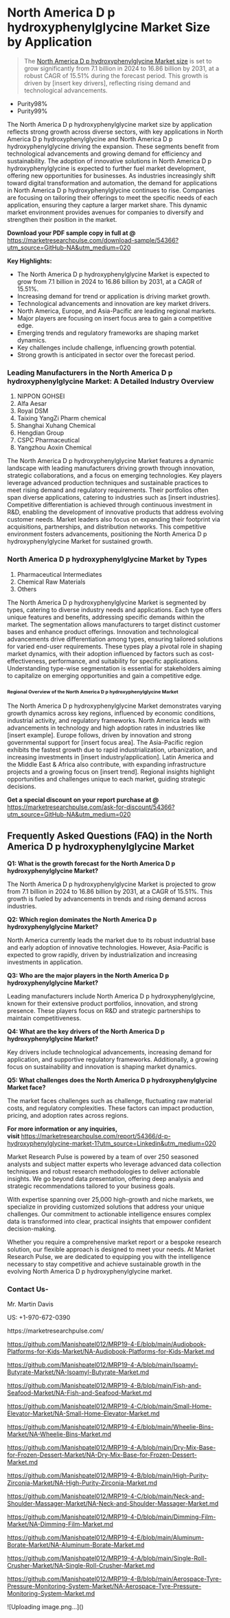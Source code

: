 <h1>North America D p hydroxyphenylglycine Market&nbsp;Size by Application</h1><blockquote><p>The <a href="https://marketresearchpulse.com/download-sample/54366?utm_source=GitHub-NA&amp;utm_medium=020">North America D p hydroxyphenylglycine Market size</a> is set to grow significantly from 7.1 billion in 2024 to 16.86 billion by 2031, at a robust CAGR of 15.51% during the forecast period. This growth is driven by [insert key drivers], reflecting rising demand and technological advancements.</p></blockquote><ul><li>Purity98%<li> Purity99%</li></ul><p>The North America D p hydroxyphenylglycine market size by application reflects strong growth across diverse sectors, with key applications in North America D p hydroxyphenylglycine and North America D p hydroxyphenylglycine driving the expansion. These segments benefit from technological advancements and growing demand for efficiency and sustainability. The adoption of innovative solutions in North America D p hydroxyphenylglycine is expected to further fuel market development, offering new opportunities for businesses. As industries increasingly shift toward digital transformation and automation, the demand for applications in North America D p hydroxyphenylglycine continues to rise. Companies are focusing on tailoring their offerings to meet the specific needs of each application, ensuring they capture a larger market share. This dynamic market environment provides avenues for companies to diversify and strengthen their position in the market.</p><p><strong>Download your PDF sample copy in full at @ </strong><a href="https://marketresearchpulse.com/download-sample/54366?utm_source=GitHub-NA&amp;utm_medium=020">https://marketresearchpulse.com/download-sample/54366?utm_source=GitHub-NA&amp;utm_medium=020</a></p><p><strong>Key Highlights: </strong></p><ul><li>The North America D p hydroxyphenylglycine Market is expected to grow from 7.1 billion in 2024 to 16.86 billion by 2031, at a CAGR of 15.51%.</li><li>Increasing demand for trend or application is driving market growth.</li><li>Technological advancements and innovation are key market drivers.</li><li>North America, Europe, and Asia-Pacific are leading regional markets.</li><li>Major players are focusing on insert focus area to gain a competitive edge.</li><li>Emerging trends and regulatory frameworks are shaping market dynamics.</li><li>Key challenges include challenge, influencing growth potential.</li><li>Strong growth is anticipated in sector over the forecast period.</li></ul><h3>Leading Manufacturers in the North America D p hydroxyphenylglycine Market: A Detailed Industry Overview</h3><ol><li>NIPPON GOHSEI</li><li>Alfa Aesar</li><li>Royal DSM</li><li>Taixing YangZi Pharm chemical</li><li>Shanghai Xuhang Chemical</li><li>Hengdian Group</li><li>CSPC Pharmaceutical</li><li>Yangzhou Aoxin Chemical</li></ol><div class="flex max-w-full flex-col flex-grow"><div class="min-h-8 text-message flex w-full flex-col items-end gap-2 whitespace-normal break-words [.text-message+&amp;]:mt-5" dir="auto" data-message-author-role="assistant" data-message-id="fd8432e4-4910-450d-b182-61b7bfb0a01f" data-message-model-slug="gpt-4o"><div class="flex w-full flex-col gap-1 empty:hidden first:pt-[3px]"><div class="markdown prose w-full break-words dark:prose-invert light"><p>The North America D p hydroxyphenylglycine Market features a dynamic landscape with leading manufacturers driving growth through innovation, strategic collaborations, and a focus on emerging technologies. Key players leverage advanced production techniques and sustainable practices to meet rising demand and regulatory requirements. Their portfolios often span diverse applications, catering to industries such as [insert industries]. Competitive differentiation is achieved through continuous investment in R&amp;D, enabling the development of innovative products that address evolving customer needs. Market leaders also focus on expanding their footprint via acquisitions, partnerships, and distribution networks. This competitive environment fosters advancements, positioning the North America D p hydroxyphenylglycine Market for sustained growth.</p></div></div></div></div><h3>North America D p hydroxyphenylglycine Market by Types</h3><ol><li>Pharmaceutical Intermediates<li> Chemical Raw Materials<li> Others</li></ol><div class="flex max-w-full flex-col flex-grow"><div class="min-h-8 text-message flex w-full flex-col items-end gap-2 whitespace-normal break-words [.text-message+&amp;]:mt-5" dir="auto" data-message-author-role="assistant" data-message-id="084470be-0bb7-4664-bddf-5156b4f41249" data-message-model-slug="gpt-4o-mini"><div class="flex w-full flex-col gap-1 empty:hidden first:pt-[3px]"><div class="markdown prose w-full break-words dark:prose-invert light"><p>The North America D p hydroxyphenylglycine Market is segmented by types, catering to diverse industry needs and applications. Each type offers unique features and benefits, addressing specific demands within the market. The segmentation allows manufacturers to target distinct customer bases and enhance product offerings. Innovation and technological advancements drive differentiation among types, ensuring tailored solutions for varied end-user requirements. These types play a pivotal role in shaping market dynamics, with their adoption influenced by factors such as cost-effectiveness, performance, and suitability for specific applications. Understanding type-wise segmentation is essential for stakeholders aiming to capitalize on emerging opportunities and gain a competitive edge.</p></div></div></div></div><h3><span style="font-size: 11px;">Regional Overview of the North America D p hydroxyphenylglycine Market</span></h3><div class="flex max-w-full flex-col flex-grow"><div class="min-h-8 text-message flex w-full flex-col items-end gap-2 whitespace-normal break-words [.text-message+&amp;]:mt-5" dir="auto" data-message-author-role="assistant" data-message-id="e9038762-ce64-4e30-91c9-9bd413514231" data-message-model-slug="gpt-4o-mini"><div class="flex w-full flex-col gap-1 empty:hidden first:pt-[3px]"><div class="markdown prose w-full break-words dark:prose-invert light"><p>The North America D p hydroxyphenylglycine Market demonstrates varying growth dynamics across key regions, influenced by economic conditions, industrial activity, and regulatory frameworks. North America leads with advancements in technology and high adoption rates in industries like [insert example]. Europe follows, driven by innovation and strong governmental support for [insert focus area]. The Asia-Pacific region exhibits the fastest growth due to rapid industrialization, urbanization, and increasing investments in [insert industry/application]. Latin America and the Middle East &amp; Africa also contribute, with expanding infrastructure projects and a growing focus on [insert trend]. Regional insights highlight opportunities and challenges unique to each market, guiding strategic decisions.</p></div></div></div></div><p><strong>Get a special discount on your report purchase at @ </strong><a href="https://marketresearchpulse.com/ask-for-discount/54366?utm_source=GitHub-NA&amp;utm_medium=020">https://marketresearchpulse.com/ask-for-discount/54366?utm_source=GitHub-NA&amp;utm_medium=020</a></p><h2>Frequently Asked Questions (FAQ) in the North America D p hydroxyphenylglycine Market</h2><p><strong>Q1: What is the growth forecast for the North America D p hydroxyphenylglycine Market?</strong></p><p>The North America D p hydroxyphenylglycine Market is projected to grow from 7.1 billion in 2024 to 16.86 billion by 2031, at a CAGR of 15.51%. This growth is fueled by advancements in trends and rising demand across industries.</p><p><strong>Q2: Which region dominates the North America D p hydroxyphenylglycine Market?</strong></p><p>North America currently leads the market due to its robust industrial base and early adoption of innovative technologies. However, Asia-Pacific is expected to grow rapidly, driven by industrialization and increasing investments in application.</p><p><strong>Q3: Who are the major players in the North America D p hydroxyphenylglycine Market?</strong></p><p>Leading manufacturers include North America D p hydroxyphenylglycine, known for their extensive product portfolios, innovation, and strong presence. These players focus on R&amp;D and strategic partnerships to maintain competitiveness.</p><p><strong>Q4: What are the key drivers of the North America D p hydroxyphenylglycine Market?</strong></p><p>Key drivers include technological advancements, increasing demand for application, and supportive regulatory frameworks. Additionally, a growing focus on sustainability and innovation is shaping market dynamics.</p><p><strong>Q5: What challenges does the North America D p hydroxyphenylglycine Market face?</strong></p><p>The market faces challenges such as challenge, fluctuating raw material costs, and regulatory complexities. These factors can impact production, pricing, and adoption rates across regions.</p><p><strong>For more information or any inquiries, visit&nbsp;</strong><a href="https://marketresearchpulse.com/report/54366/d-p-hydroxyphenylglycine-market-1?utm_source=Linkedin&utm_medium=020">https://marketresearchpulse.com/report/54366/d-p-hydroxyphenylglycine-market-1?utm_source=Linkedin&utm_medium=020</a></p><p>Market Research Pulse is powered by a team of over 250 seasoned analysts and subject matter experts who leverage advanced data collection techniques and robust research methodologies to deliver actionable insights. We go beyond data presentation, offering deep analysis and strategic recommendations tailored to your business goals.</p><p>With expertise spanning over 25,000 high-growth and niche markets, we specialize in providing customized solutions that address your unique challenges. Our commitment to actionable intelligence ensures complex data is transformed into clear, practical insights that empower confident decision-making.</p><p>Whether you require a comprehensive market report or a bespoke research solution, our flexible approach is designed to meet your needs. At Market Research Pulse, we are dedicated to equipping you with the intelligence necessary to stay competitive and achieve sustainable growth in the evolving North America D p hydroxyphenylglycine market.</p><h3><strong>Contact Us-</strong></h3><p>Mr. Martin Davis</p><p>US: +1-970-672-0390</p><p>https://marketresearchpulse.com/</p><p><a href="https://github.com/Manishpatel012/MRP19-4-E/blob/main/Audiobook-Platforms-for-Kids-Market/NA-Audiobook-Platforms-for-Kids-Market.md">https://github.com/Manishpatel012/MRP19-4-E/blob/main/Audiobook-Platforms-for-Kids-Market/NA-Audiobook-Platforms-for-Kids-Market.md</a></p><p><a href="https://github.com/Manishpatel012/MRP19-4-A/blob/main/Isoamyl-Butyrate-Market/NA-Isoamyl-Butyrate-Market.md">https://github.com/Manishpatel012/MRP19-4-A/blob/main/Isoamyl-Butyrate-Market/NA-Isoamyl-Butyrate-Market.md</a></p><p><a href="https://github.com/Manishpatel012/MRP19-4-B/blob/main/Fish-and-Seafood-Market/NA-Fish-and-Seafood-Market.md">https://github.com/Manishpatel012/MRP19-4-B/blob/main/Fish-and-Seafood-Market/NA-Fish-and-Seafood-Market.md</a></p><p><a href="https://github.com/Manishpatel012/MRP19-4-C/blob/main/Small-Home-Elevator-Market/NA-Small-Home-Elevator-Market.md">https://github.com/Manishpatel012/MRP19-4-C/blob/main/Small-Home-Elevator-Market/NA-Small-Home-Elevator-Market.md</a></p><p><a href="https://github.com/Manishpatel012/MRP19-4-E/blob/main/Wheelie-Bins-Market/NA-Wheelie-Bins-Market.md">https://github.com/Manishpatel012/MRP19-4-E/blob/main/Wheelie-Bins-Market/NA-Wheelie-Bins-Market.md</a></p><p><a href="https://github.com/Manishpatel012/MRP19-4-A/blob/main/Dry-Mix-Base-for-Frozen-Dessert-Market/NA-Dry-Mix-Base-for-Frozen-Dessert-Market.md">https://github.com/Manishpatel012/MRP19-4-A/blob/main/Dry-Mix-Base-for-Frozen-Dessert-Market/NA-Dry-Mix-Base-for-Frozen-Dessert-Market.md</a></p><p><a href="https://github.com/Manishpatel012/MRP19-4-B/blob/main/High-Purity-Zirconia-Market/NA-High-Purity-Zirconia-Market.md">https://github.com/Manishpatel012/MRP19-4-B/blob/main/High-Purity-Zirconia-Market/NA-High-Purity-Zirconia-Market.md</a></p><p><a href="https://github.com/Manishpatel012/MRP19-4-C/blob/main/Neck-and-Shoulder-Massager-Market/NA-Neck-and-Shoulder-Massager-Market.md">https://github.com/Manishpatel012/MRP19-4-C/blob/main/Neck-and-Shoulder-Massager-Market/NA-Neck-and-Shoulder-Massager-Market.md</a></p><p><a href="https://github.com/Manishpatel012/MRP19-4-D/blob/main/Dimming-Film-Market/NA-Dimming-Film-Market.md">https://github.com/Manishpatel012/MRP19-4-D/blob/main/Dimming-Film-Market/NA-Dimming-Film-Market.md</a></p><p><a href="https://github.com/Manishpatel012/MRP19-4-E/blob/main/Aluminum-Borate-Market/NA-Aluminum-Borate-Market.md">https://github.com/Manishpatel012/MRP19-4-E/blob/main/Aluminum-Borate-Market/NA-Aluminum-Borate-Market.md</a></p><p><a href="https://github.com/Manishpatel012/MRP19-4-A/blob/main/Single-Roll-Crusher-Market/NA-Single-Roll-Crusher-Market.md">https://github.com/Manishpatel012/MRP19-4-A/blob/main/Single-Roll-Crusher-Market/NA-Single-Roll-Crusher-Market.md</a></p><p><a href="https://github.com/Manishpatel012/MRP19-4-B/blob/main/Aerospace-Tyre-Pressure-Monitoring-System-Market/NA-Aerospace-Tyre-Pressure-Monitoring-System-Market.md">https://github.com/Manishpatel012/MRP19-4-B/blob/main/Aerospace-Tyre-Pressure-Monitoring-System-Market/NA-Aerospace-Tyre-Pressure-Monitoring-System-Market.md</a></p>
![Uploading image.png…]()
